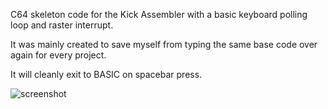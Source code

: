 C64 skeleton code for the Kick Assembler with a basic keyboard polling loop and raster interrupt.

It was mainly created to save myself from typing the same base code over again for every project.

It will cleanly exit to BASIC on spacebar press.


![screenshot](https://github.com/turdshover/c64_kick_assembler_skeleton/assets/144286932/86388b58-3c47-4938-be08-002d01b02e53)
